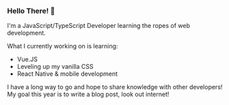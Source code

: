 ### Hello There! 🐝

I'm a JavaScript/TypeScript Developer learning the ropes of web development. 

What I currently working on is learning:
  -  Vue.JS
  -  Leveling up my vanilla CSS
  -  React Native & mobile development 
  
I have a long way to go and hope to share knowledge with other developers! My goal this year is to write a blog post, look out internet!
